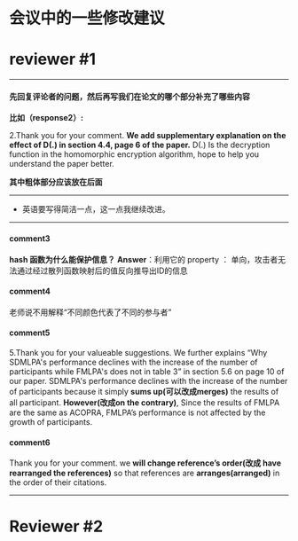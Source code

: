 # 会议中的一些修改建议
# reviewer #1

---

#### 先回复评论者的问题，然后再写我们在论文的哪个部分补充了哪些内容


**比如（response2）:**

2.Thank you for your comment. **We add supplementary explanation on the effect of D(.) in section 4.4, page 6 of the paper.** D(.) Is the decryption function in the homomorphic encryption algorithm, hope to help you understand the paper better.

**其中粗体部分应该放在后面**

---

- 英语要写得简洁一点，这一点我继续改进。

---

#### comment3
**hash 函数为什么能保护信息？**
**Answer**：利用它的 property ： 单向，攻击者无法通过经过散列函数映射后的值反向推导出ID的信息

#### comment4
老师说不用解释“不同颜色代表了不同的参与者”

#### comment5

5.Thank you for your valueable suggestions. We further explains “Why SDMLPA's performance declines with the increase of the number of participants while FMLPA's does not in table 3” in section 5.6 on page 10 of our paper. SDMLPA's performance declines with the increase of the number of participants because it simply **sums up(可以改成merges)** the results of all participant. **However(改成on the contrary)**, Since the results of FMLPA are the same as ACOPRA, FMLPA’s performance is not affected by the growth of participants.

#### comment6
Thank you for your comment. we **will change reference’s order(改成 have rearranged the references)** so that references are **arranges(arranged)** in the order of their citations.

---
# Reviewer #2

